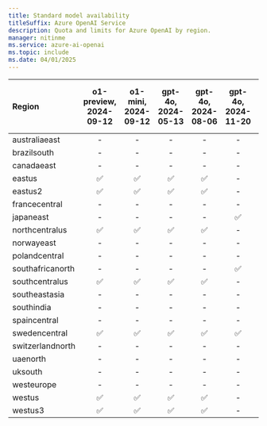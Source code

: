 ```yaml
---
title: Standard model availability
titleSuffix: Azure OpenAI Service
description: Quota and limits for Azure OpenAI by region.
manager: nitinme
ms.service: azure-ai-openai
ms.topic: include
ms.date: 04/01/2025
---
```



| **Region**   | **o1-preview**, **2024-09-12**   | **o1-mini**, **2024-09-12**   | **gpt-4o**, **2024-05-13**   | **gpt-4o**, **2024-08-06**   | **gpt-4o**, **2024-11-20**   | **gpt-4o-mini**, **2024-07-18**   | **gpt-4**, **0613**   | **gpt-4**, **1106-Preview**   | **gpt-4**, **0125-Preview**   | **gpt-4**, **vision-preview**   | **gpt-4**, **turbo-2024-04-09**   | **gpt-4-32k**, **0613**   | **gpt-35-turbo**, **1106**   | **gpt-35-turbo**, **0125**   | **gpt-35-turbo-16k**, **0613**   | **gpt-35-turbo-instruct**, **0914**   | **text-embedding-3-small**, **1**   | **text-embedding-3-large**, **1**   | **text-embedding-ada-002**, **1**   | **text-embedding-ada-002**, **2**   | **dall-e-3**, **3.0**   | **tts**, **001**   | **tts-hd**, **001**   | **whisper**, **001**   |
|:-----------------|:------------------------------:|:---------------------------:|:--------------------------:|:--------------------------:|:--------------------------:|:-------------------------------:|:-------------------:|:---------------------------:|:---------------------------:|:-----------------------------:|:-------------------------------:|:-----------------------:|:--------------------------:|:--------------------------:|:------------------------------:|:-----------------------------------:|:---------------------------------:|:---------------------------------:|:---------------------------------:|:---------------------------------:|:---------------------:|:----------------:|:-------------------:|:--------------------:|
| australiaeast    | -                          | -                       | -                      | -                      | -                      | -                           | ✅                | ✅                        | -                       | ✅                          | -                           | ✅                    | ✅                       | ✅                       | ✅                           | -                               | ✅                              | ✅                              | -                             | ✅                              | ✅                  | -            | -               | -                |
| brazilsouth      | -                          | -                       | -                      | -                      | -                      | -                           | -               | -                       | -                       | -                         | -                           | -                   | -                      | -                      | -                          | -                               | -                             | -                             | -                             | ✅                              | -                 | -            | -               | -                |
| canadaeast       | -                          | -                       | -                      | -                      | -                      | -                           | ✅                | ✅                        | -                       | -                         | -                           | ✅                    | ✅                       | ✅                       | ✅                           | -                               | ✅                              | ✅                              | -                             | ✅                              | -                 | -            | -               | -                |
| eastus           | ✅                           | ✅                        | ✅                       | ✅                       | -                      | ✅                            | ✅                | -                       | ✅                        | -                         | ✅                            | -                   | -                      | ✅                       | ✅                           | ✅                                | ✅                              | ✅                              | ✅                              | ✅                              | ✅                  | -            | -               | -                |
| eastus2          | ✅                           | ✅                        | ✅                       | ✅                       | -                      | ✅                            | ✅                | ✅                        | -                       | -                         | ✅                            | -                   | -                      | ✅                       | ✅                           | -                               | ✅                              | ✅                              | -                             | ✅                              | -                 | -            | -               | ✅                 |
| francecentral    | -                          | -                       | -                      | -                      | -                      | -                           | ✅                | ✅                        | -                       | -                         | -                           | ✅                    | ✅                       | ✅                       | ✅                           | -                               | -                             | ✅                              | -                             | ✅                              | -                 | -            | -               | -                |
| japaneast        | -                          | -                       | -                      | -                      | ✅                       | -                           | -               | -                       | -                       | ✅                          | -                           | -                   | -                      | ✅                       | ✅                           | -                               | ✅                              | ✅                              | -                             | ✅                              | -                 | -            | -               | -                |
| northcentralus   | ✅                           | ✅                        | ✅                       | ✅                       | -                      | ✅                            | ✅                | -                       | ✅                        | -                         | ✅                            | -                   | -                      | ✅                       | ✅                           | -                               | -                             | -                             | -                             | ✅                              | -                 | ✅             | ✅                | ✅                 |
| norwayeast       | -                          | -                       | -                      | -                      | -                      | -                           | -               | ✅                        | -                       | -                         | -                           | -                   | -                      | -                      | -                          | -                               | -                             | ✅                              | -                             | ✅                              | -                 | -            | -               | ✅                 |
| polandcentral    | -                          | -                       | -                      | -                      | -                      | -                           | -               | -                       | -                       | -                         | -                           | -                   | -                      | -                      | -                          | -                               | -                             | ✅                              | -                             | -                             | -                 | -            | -               | -                |
| southafricanorth | -                          | -                       | -                      | -                      | ✅                       | -                           | -               | -                       | -                       | -                         | -                           | -                   | -                      | -                      | -                          | -                               | -                             | ✅                              | -                             | ✅                              | -                 | -            | -               | -                |
| southcentralus   | ✅                           | ✅                        | ✅                       | ✅                       | -                      | ✅                            | -               | -                       | ✅                        | -                         | ✅                            | -                   | -                      | ✅                       | -                          | -                               | -                             | -                             | ✅                              | ✅                              | -                 | -            | -               | -                |
| southeastasia    | -                          | -                       | -                      | -                      | -                      | -                           | -               | -                       | -                       | -                         | -                           | -                   | -                      | -                      | -                          | -                               | -                             | ✅                              | -                             | -                             | -                 | -            | -               | -                |
| southindia       | -                          | -                       | -                      | -                      | -                      | -                           | -               | ✅                        | -                       | -                         | -                           | -                   | ✅                       | ✅                       | -                          | -                               | -                             | ✅                              | -                             | ✅                              | -                 | -            | -               | ✅                 |
| spaincentral     | -                          | -                       | -                      | -                      | -                      | -                           | -               | -                       | -                       | -                         | -                           | -                   | -                      | -                      | -                          | -                               | -                             | ✅                              | -                             | -                             | -                 | -            | -               | -                |
| swedencentral    | ✅                           | ✅                        | ✅                       | ✅                       | ✅                       | ✅                            | ✅                | ✅                        | -                       | ✅                          | ✅                            | ✅                    | ✅                       | ✅                       | ✅                           | ✅                                | -                             | ✅                              | -                             | ✅                              | ✅                  | ✅             | ✅                | ✅                 |
| switzerlandnorth | -                          | -                       | -                      | -                      | -                      | -                           | ✅                | -                       | -                       | ✅                          | -                           | ✅                    | -                      | ✅                       | ✅                           | -                               | ✅                              | ✅                              | -                             | ✅                              | -                 | -            | -               | ✅                 |
| uaenorth         | -                          | -                       | -                      | -                      | -                      | -                           | -               | -                       | -                       | -                         | -                           | -                   | -                      | -                      | -                          | -                               | ✅                              | ✅                              | -                             | ✅                              | -                 | -            | -               | ✅                 |
| uksouth          | -                          | -                       | -                      | -                      | -                      | -                           | -               | ✅                        | ✅                        | -                         | -                           | -                   | ✅                       | ✅                       | ✅                           | -                               | -                             | ✅                              | -                             | ✅                              | -                 | -            | -               | -                |
| westeurope       | -                          | -                       | -                      | -                      | -                      | -                           | -               | -                       | -                       | -                         | -                           | -                   | -                      | ✅                       | -                          | -                               | -                             | -                             | -                             | ✅                              | -                 | -            | -               | ✅                 |
| westus           | ✅                           | ✅                        | ✅                       | ✅                       | -                      | ✅                            | -               | ✅                        | -                       | ✅                          | ✅                            | -                   | ✅                       | ✅                       | -                          | -                               | ✅                              | -                             | -                             | ✅                              | -                 | -            | -               | -                |
| westus3          | ✅                           | ✅                        | ✅                       | ✅                       | -                      | ✅                            | -               | ✅                        | -                       | -                         | ✅                            | -                   | -                      | ✅                       | -                          | -                               | -                             | ✅                              | -                             | ✅                              | -                 | ✅             | ✅                | -                |
